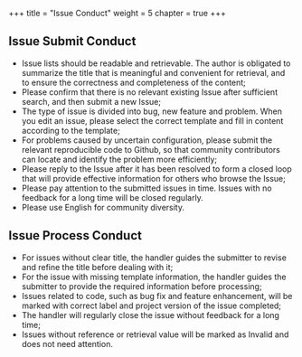 +++
title = "Issue Conduct"
weight = 5
chapter = true
+++

## Issue Submit Conduct

 - Issue lists should be readable and retrievable. The author is obligated to summarize the title that is meaningful and convenient for retrieval, and to ensure the correctness and completeness of the content;
 - Please confirm that there is no relevant existing Issue after sufficient search, and then submit a new Issue;
 - The type of issue is divided into bug, new feature and problem. When you edit an issue, please select the correct template and fill in content according to the template;
 - For problems caused by uncertain configuration, please submit the relevant reproducible code to Github, so that community contributors can locate and identify the problem more efficiently;
 - Please reply to the Issue after it has been resolved to form a closed loop that will provide effective information for others who browse the Issue;
 - Please pay attention to the submitted issues in time. Issues with no feedback for a long time will be closed regularly.
 - Please use English for community diversity.

## Issue Process Conduct

 - For issues without clear title, the handler guides the submitter to revise and refine the title before dealing with it;
 - For the issue with missing template information, the handler guides the submitter to provide the required information before processing;
 - Issues related to code, such as bug fix and feature enhancement, will be marked with correct label and project version of the issue completed;
 - The handler will regularly close the issue without feedback for a long time;
 - Issues without reference or retrieval value will be marked as Invalid and does not need attention.
